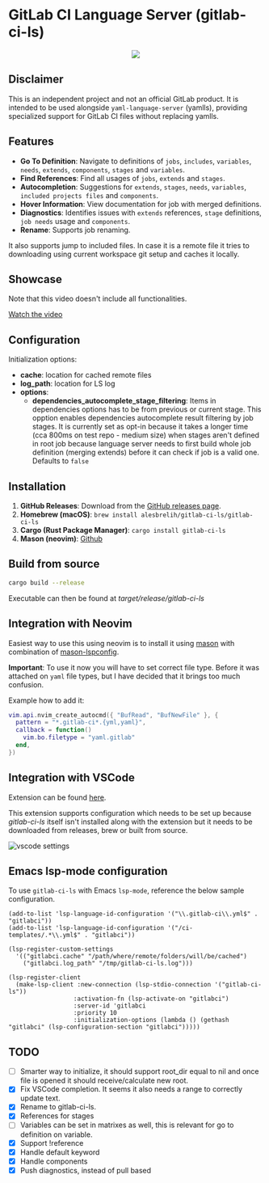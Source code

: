 # GitLab CI Language Server (gitlab-ci-ls)

<p align="center" width="100%">
    <img src="./docs/images/gitlab-ci-ls.png">
</p>

## Disclaimer

This is an independent project and not an official GitLab product.
It is intended to be used alongside `yaml-language-server` (yamlls), providing specialized support for GitLab CI files without replacing yamlls.

## Features

- **Go To Definition**: Navigate to definitions of `jobs`, `includes`, `variables`,
  `needs`, `extends`, `components`, `stages` and `variables`.
- **Find References**: Find all usages of `jobs`, `extends` and `stages`.
- **Autocompletion**: Suggestions for `extends`, `stages`, `needs`, `variables`, `included projects files` and `components`.
- **Hover Information**: View documentation for job with merged definitions.
- **Diagnostics**: Identifies issues with `extends` references, `stage` definitions, `job needs` usage and `components`.
- **Rename**: Supports job renaming.

It also supports jump to included files. In case it is a remote file it tries to downloading using
current workspace git setup and caches it locally.

## Showcase

Note that this video doesn't include all functionalities.

[Watch the video](https://vimeo.com/966578794)

## Configuration

Initialization options:

- **cache**: location for cached remote files
- **log_path**: location for LS log
- **options**:
  - **dependencies_autocomplete_stage_filtering**: Items in dependencies options has to be from previous or current stage. This opption enables dependencies autocomplete result filtering by job stages. It is currently set as opt-in because it takes a longer time (cca 800ms on test repo - medium size) when stages aren't defined in root job because language server needs to first build whole job definition (merging extends) before it can check if job is a valid one. Defaults to `false`

## Installation

1. **GitHub Releases**: Download from the [GitHub releases page](https://github.com/alesbrelih/gitlab-ci-ls/releases).
2. **Homebrew (macOS)**: `brew install alesbrelih/gitlab-ci-ls/gitlab-ci-ls`
3. **Cargo (Rust Package Manager)**: `cargo install gitlab-ci-ls`
4. **Mason (neovim)**: [Github](https://github.com/williamboman/mason.nvim)

## Build from source

```sh
cargo build --release
```

Executable can then be found at _target/release/gitlab-ci-ls_

## Integration with Neovim

Easiest way to use this using neovim is to install it using [mason](https://github.com/williamboman/mason.nvim) with combination of [mason-lspconfig](https://github.com/williamboman/mason-lspconfig.nvim).

**Important**: To use it now you will have to set correct file type. Before it was attached on
`yaml` file types, but I have decided that it brings too much confusion.

Example how to add it:

```lua
vim.api.nvim_create_autocmd({ "BufRead", "BufNewFile" }, {
  pattern = "*.gitlab-ci*.{yml,yaml}",
  callback = function()
    vim.bo.filetype = "yaml.gitlab"
  end,
})
```

## Integration with VSCode

Extension can be found [here](https://marketplace.visualstudio.com/items?itemName=alesbrelih.gitlab-ci-ls).

This extension supports configuration which needs to be set up because _gitlab-ci-ls_
itself isn't installed along with the extension but it needs to be downloaded from
releases, brew or built from source.

![vscode settings](./docs/images/vscode-settings.jpg)

## Emacs lsp-mode configuration

To use `gitlab-ci-ls` with Emacs `lsp-mode`, reference the below sample
configuration.

```emacs-lisp
(add-to-list 'lsp-language-id-configuration '("\\.gitlab-ci\\.yml$" . "gitlabci"))
(add-to-list 'lsp-language-id-configuration '("/ci-templates/.*\\.yml$" . "gitlabci"))

(lsp-register-custom-settings
  '(("gitlabci.cache" "/path/where/remote/folders/will/be/cached")
    ("gitlabci.log_path" "/tmp/gitlab-ci-ls.log")))

(lsp-register-client
  (make-lsp-client :new-connection (lsp-stdio-connection '("gitlab-ci-ls"))
                  :activation-fn (lsp-activate-on "gitlabci")
                  :server-id 'gitlabci
                  :priority 10
                  :initialization-options (lambda () (gethash "gitlabci" (lsp-configuration-section "gitlabci")))))
```

## TODO

- [ ] Smarter way to initialize, it should support root_dir equal to nil and once file is opened it should receive/calculate new root.
- [x] Fix VSCode completion. It seems it also needs a range to correctly update text.
- [x] Rename to gitlab-ci-ls.
- [x] References for stages
- [ ] Variables can be set in matrixes as well, this is relevant for go to definition on variable.
- [x] Support !reference
- [x] Handle default keyword
- [x] Handle components
- [x] Push diagnostics, instead of pull based

